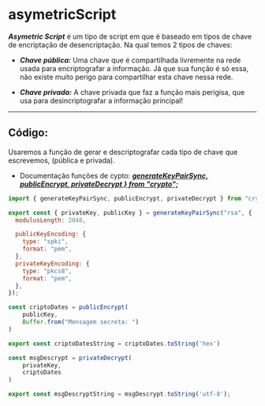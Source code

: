 # asymetricScript

***Asymetric Script*** é um tipo de script em que é baseado em tipos de chave de encriptação de desencriptação. Na qual temos 2 tipos de chaves:

- ***Chave pública:*** Uma chave que é compartilhada livremente na rede usada para encriptografar a informação. Já que sua função é só essa, não existe muito perigo para compartilhar esta chave nessa rede.

- ***Chave privada:*** A chave privada que faz a função mais perigisa, que usa para desincriptografar a informação principal!

---

## Código: 

Usaremos a função de gerar e descriptografar cada tipo de chave que escrevemos, (pública e privada).

- Documentação funções de cypto: ***[generateKeyPairSync, publicEncrypt, privateDecrypt } from "crypto";](https://nodejs.org/api/crypto.html)***

```js
import { generateKeyPairSync, publicEncrypt, privateDecrypt } from "crypto";

export const { privateKey, publicKey } = generateKeyPairSync("rsa", {
  modulusLength: 2048,

  publicKeyEncoding: {
    type: "spki",
    format: "pem",
  },
  privateKeyEncoding: {
    type: "pkcs8",
    format: "pem",
  },
});

const criptoDates = publicEncrypt(
    publicKey, 
    Buffer.from("Mensagem secreta: ")
)

export const criptoDatesString = criptoDates.toString('hex')

const msgDescrypt = privateDecrypt(
    privateKey, 
    criptoDates
)

export const msgDescryptString = msgDescrypt.toString('utf-8');
```